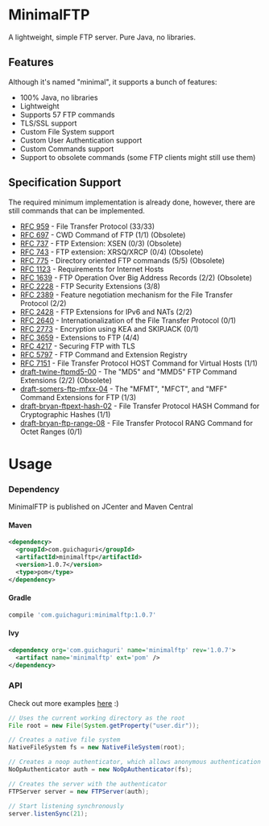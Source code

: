 # MinimalFTP
A lightweight, simple FTP server. Pure Java, no libraries.

## Features
Although it's named "minimal", it supports a bunch of features:

* 100% Java, no libraries
* Lightweight
* Supports 57 FTP commands
* TLS/SSL support
* Custom File System support
* Custom User Authentication support
* Custom Commands support
* Support to obsolete commands (some FTP clients might still use them)

## Specification Support
The required minimum implementation is already done, however, there are still commands that can be implemented.

* [RFC 959](https://tools.ietf.org/html/rfc959) - File Transfer Protocol (33/33)
* [RFC 697](https://tools.ietf.org/html/rfc697) - CWD Command of FTP (1/1) (Obsolete)
* [RFC 737](https://tools.ietf.org/html/rfc737) - FTP Extension: XSEN (0/3) (Obsolete)
* [RFC 743](https://tools.ietf.org/html/rfc743) - FTP extension: XRSQ/XRCP (0/4) (Obsolete)
* [RFC 775](https://tools.ietf.org/html/rfc775) - Directory oriented FTP commands (5/5) (Obsolete)
* [RFC 1123](https://tools.ietf.org/html/rfc1123#page-29) - Requirements for Internet Hosts
* [RFC 1639](https://tools.ietf.org/html/rfc1639) - FTP Operation Over Big Address Records (2/2) (Obsolete)
* [RFC 2228](https://tools.ietf.org/html/rfc2228) - FTP Security Extensions (3/8)
* [RFC 2389](https://tools.ietf.org/html/rfc2389) - Feature negotiation mechanism for the File Transfer Protocol (2/2)
* [RFC 2428](https://tools.ietf.org/html/rfc2428) - FTP Extensions for IPv6 and NATs (2/2)
* [RFC 2640](https://tools.ietf.org/html/rfc2640) - Internationalization of the File Transfer Protocol (0/1)
* [RFC 2773](https://tools.ietf.org/html/rfc2773) - Encryption using KEA and SKIPJACK (0/1)
* [RFC 3659](https://tools.ietf.org/html/rfc3659) - Extensions to FTP (4/4)
* [RFC 4217](https://tools.ietf.org/html/rfc4217) - Securing FTP with TLS
* [RFC 5797](https://tools.ietf.org/html/rfc5797) - FTP Command and Extension Registry
* [RFC 7151](https://tools.ietf.org/html/rfc7151) - File Transfer Protocol HOST Command for Virtual Hosts (1/1)
* [draft-twine-ftpmd5-00](https://tools.ietf.org/html/draft-twine-ftpmd5-00) - The "MD5" and "MMD5" FTP Command Extensions (2/2) (Obsolete)
* [draft-somers-ftp-mfxx-04](https://tools.ietf.org/html/draft-somers-ftp-mfxx-04) - The "MFMT", "MFCT", and "MFF" Command Extensions for FTP (1/3)
* [draft-bryan-ftpext-hash-02](https://tools.ietf.org/html/draft-bryan-ftpext-hash-02) - File Transfer Protocol HASH Command for Cryptographic Hashes (1/1)
* [draft-bryan-ftp-range-08](https://tools.ietf.org/html/draft-bryan-ftp-range-08) - File Transfer Protocol RANG Command for Octet Ranges (0/1)

# Usage

### Dependency
MinimalFTP is published on JCenter and Maven Central

#### Maven
```xml
<dependency>
  <groupId>com.guichaguri</groupId>
  <artifactId>minimalftp</artifactId>
  <version>1.0.7</version>
  <type>pom</type>
</dependency>
```

#### Gradle
```groovy
compile 'com.guichaguri:minimalftp:1.0.7'
```

#### Ivy
```xml
<dependency org='com.guichaguri' name='minimalftp' rev='1.0.7'>
  <artifact name='minimalftp' ext='pom' />
</dependency>
```

### API
Check out more examples [here](https://github.com/Guichaguri/MinimalFTP/tree/master/src/test/java/com/guichaguri/minimalftp) :)

```java
// Uses the current working directory as the root
File root = new File(System.getProperty("user.dir"));

// Creates a native file system
NativeFileSystem fs = new NativeFileSystem(root);

// Creates a noop authenticator, which allows anonymous authentication
NoOpAuthenticator auth = new NoOpAuthenticator(fs);

// Creates the server with the authenticator
FTPServer server = new FTPServer(auth);

// Start listening synchronously
server.listenSync(21);
```